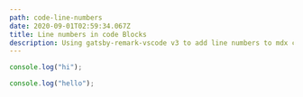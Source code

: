 ```yaml
---
path: code-line-numbers
date: 2020-09-01T02:59:34.067Z
title: Line numbers in code Blocks
description: Using gatsby-remark-vscode v3 to add line numbers to mdx code blocks
---
```


```js {numberLines}
console.log("hi");

console.log("hello");
```